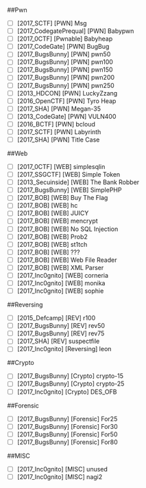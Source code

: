 ##Pwn
- [ ] \[2017_SCTF] \[PWN] Msg
- [ ] \[2017_CodegatePrequal] \[PWN] Babypwn
- [ ] \[2017_0CTF] \[Pwnable] Babyheap
- [ ] \[2017_CodeGate] \[PWN] BugBug
- [ ] \[2017_BugsBunny] \[PWN] pwn50
- [ ] \[2017_BugsBunny] \[PWN] pwn100
- [ ] \[2017_BugsBunny] \[PWN] pwn150
- [ ] \[2017_BugsBunny] \[PWN] pwn200
- [ ] \[2017_BugsBunny] \[PWN] pwn250
- [ ] \[2013_HDCON] \[PWN] LuckyZzang
- [ ] \[2016_OpenCTF] \[PWN] Tyro Heap
- [ ] \[2017_SHA] \[PWN] Megan-35 
- [ ] \[2013_CodeGate] \[PWN] VULN400
- [ ] \[2016_BCTF] \[PWN] bcloud
- [ ] \[2017_SCTF] \[PWN] Labyrinth
- [ ] \[2017_SHA] \[PWN] Title Case

##Web
- [ ] \[2017_0CTF] \[WEB] simplesqlin
- [ ] \[2017_SSGCTF] \[WEB] Simple Token
- [ ] \[2013_Secuinside] \[WEB] The Bank Robber
- [ ] \[2017_BugsBunny] \[WEB] SimplePHP
- [ ] \[2017_BOB] \[WEB] Buy The Flag
- [ ] \[2017_BOB] \[WEB] hc
- [ ] \[2017_BOB] \[WEB] JUICY
- [ ] \[2017_BOB] \[WEB] mencrypt
- [ ] \[2017_BOB] \[WEB] No SQL Injection
- [ ] \[2017_BOB] \[WEB] Prob2
- [ ] \[2017_BOB] \[WEB] st1tch
- [ ] \[2017_BOB] \[WEB] ???
- [ ] \[2017_BOB] \[WEB] Web File Reader
- [ ] \[2017_BOB] \[WEB] XML Parser
- [ ] \[2017_Inc0gnito] \[WEB] corneria
- [ ] \[2017_Inc0gnito] \[WEB] monika
- [ ] \[2017_Inc0gnito] \[WEB] sophie

##Reversing
- [ ] \[2015_Defcamp] \[REV] r100
- [ ] \[2017_BugsBunny] \[REV] rev50
- [ ] \[2017_BugsBunny] \[REV] rev75
- [ ] \[2017_SHA] \[REV] suspectfile
- [ ] \[2017_Inc0gnito] \[Reversing] leon

##Crypto
- [ ] \[2017_BugsBunny] \[Crypto] crypto-15
- [ ] \[2017_BugsBunny] \[Crypto] crypto-25
- [ ] \[2017_Inc0gnito] \[Crypto] DES_OFB

##Forensic
- [ ] \[2017_BugsBunny] \[Forensic] For25
- [ ] \[2017_BugsBunny] \[Forensic] For30
- [ ] \[2017_BugsBunny] \[Forensic] For50
- [ ] \[2017_BugsBunny] \[Forensic] For80

##MISC
- [ ] \[2017_Inc0gnito] \[MISC] unused
- [ ] \[2017_Inc0gnito] \[MISC] nagi2